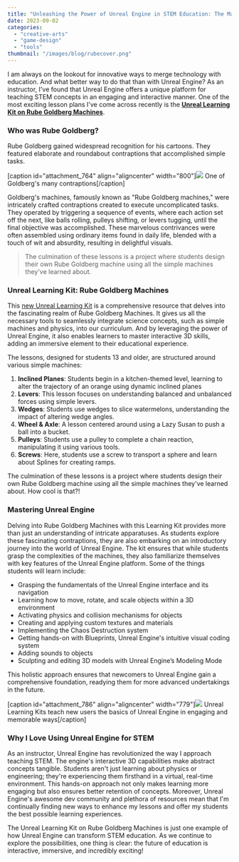 ```yaml
---
title: "Unleashing the Power of Unreal Engine in STEM Education: The Magic of Rube Goldberg Machines"
date: 2023-09-02
categories: 
  - "creative-arts"
  - "game-design"
  - "tools"
thumbnail: "/images/blog/rubecover.png"
---
```


I am always on the lookout for innovative ways to merge technology with education. And what better way to do that than with Unreal Engine? As an instructor, I've found that Unreal Engine offers a unique platform for teaching STEM concepts in an engaging and interactive manner. One of the most exciting lesson plans I've come across recently is the **[Unreal Learning Kit on Rube Goldberg Machines](https://www.unrealengine.com/en-US/lesson-plans/unreal-learning-kit-rube-goldberg-machines)**.

### **Who was Rube Goldberg?**

Rube Goldberg gained widespread recognition for his cartoons. They featured elaborate and roundabout contraptions that accomplished simple tasks.

\[caption id="attachment\_764" align="aligncenter" width="800"\]![](images/rgoldberg-1.png) One of Goldberg's many contraptions\[/caption\]

Goldberg's machines, famously known as "Rube Goldberg machines," were intricately crafted contraptions created to execute uncomplicated tasks. They operated by triggering a sequence of events, where each action set off the next, like balls rolling, pulleys shifting, or levers tugging, until the final objective was accomplished. These marvelous contrivances were often assembled using ordinary items found in daily life, blended with a touch of wit and absurdity, resulting in delightful visuals.

> The culmination of these lessons is a project where students design their own Rube Goldberg machine using all the simple machines they've learned about.

### **Unreal Learning Kit: Rube Goldberg Machines**

This [new Unreal Learning Kit](https://www.unrealengine.com/en-US/lesson-plans/unreal-learning-kit-rube-goldberg-machines) is a comprehensive resource that delves into the fascinating realm of Rube Goldberg Machines. It gives us all the necessary tools to seamlessly integrate science concepts, such as simple machines and physics, into our curriculum. And by leveraging the power of Unreal Engine, it also enables learners to master interactive 3D skills, adding an immersive element to their educational experience.

The lessons, designed for students 13 and older, are structured around various simple machines:

1. **Inclined Planes**: Students begin in a kitchen-themed level, learning to alter the trajectory of an orange using dynamic inclined planes
2. **Levers**: This lesson focuses on understanding balanced and unbalanced forces using simple levers.
3. **Wedges**: Students use wedges to slice watermelons, understanding the impact of altering wedge angles.
4. **Wheel & Axle**: A lesson centered around using a Lazy Susan to push a ball into a bucket.
5. **Pulleys**: Students use a pulley to complete a chain reaction, manipulating it using various tools.
6. **Screws**: Here, students use a screw to transport a sphere and learn about Splines for creating ramps.

The culmination of these lessons is a project where students design their own Rube Goldberg machine using all the simple machines they've learned about. How cool is that?!

### Mastering Unreal Engine

Delving into Rube Goldberg Machines with this Learning Kit provides more than just an understanding of intricate apparatuses. As students explore these fascinating contraptions, they are also embarking on an introductory journey into the world of Unreal Engine. The kit ensures that while students grasp the complexities of the machines, they also familiarize themselves with key features of the Unreal Engine platform. Some of the things students will learn include:

- Grasping the fundamentals of the Unreal Engine interface and its navigation
- Learning how to move, rotate, and scale objects within a 3D environment
- Activating physics and collision mechanisms for objects
- Creating and applying custom textures and materials
- Implementing the Chaos Destruction system
- Getting hands-on with Blueprints, Unreal Engine's intuitive visual coding system
- Adding sounds to objects
- Sculpting and editing 3D models with Unreal Engine’s Modeling Mode

This holistic approach ensures that newcomers to Unreal Engine gain a comprehensive foundation, readying them for more advanced undertakings in the future.

\[caption id="attachment\_786" align="aligncenter" width="779"\]![](images/ulearning-2.png) Unreal Learning Kits teach new users the basics of Unreal Engine in engaging and memorable ways\[/caption\]

### **Why I Love Using Unreal Engine for STEM**

As an instructor, Unreal Engine has revolutionized the way I approach teaching STEM. The engine's interactive 3D capabilities make abstract concepts tangible. Students aren't just learning about physics or engineering; they're experiencing them firsthand in a virtual, real-time environment. This hands-on approach not only makes learning more engaging but also ensures better retention of concepts. Moreover, Unreal Engine's awesome dev community and plethora of resources mean that I'm continually finding new ways to enhance my lessons and offer my students the best possible learning experiences.

The Unreal Learning Kit on Rube Goldberg Machines is just one example of how Unreal Engine can transform STEM education. As we continue to explore the possibilities, one thing is clear: the future of education is interactive, immersive, and incredibly exciting!
